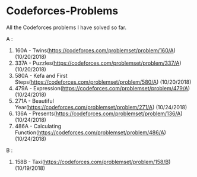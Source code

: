 # Codeforces-Problems
All the Codeforces problems I have solved so far.

A : 
1. 160A - Twins(https://codeforces.com/problemset/problem/160/A) (10/20/2018)
2. 337A - Puzzles(https://codeforces.com/problemset/problem/337/A) (10/20/2018)
3. 580A - Kefa and First Steps(https://codeforces.com/problemset/problem/580/A) (10/20/2018)
4. 479A - Expression(https://codeforces.com/problemset/problem/479/A) (10/24/2018)
5. 271A - Beautiful Year(https://codeforces.com/problemset/problem/271/A) (10/24/2018)
6. 136A - Presents(https://codeforces.com/problemset/problem/136/A) (10/24/2018)
7. 486A - Calculating Function(https://codeforces.com/problemset/problem/486/A) (10/24/2018)

B :
1. 158B - Taxi(https://codeforces.com/problemset/problem/158/B) (10/19/2018)
